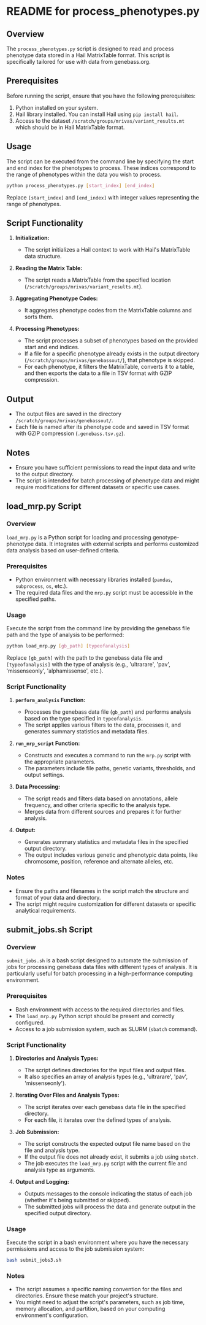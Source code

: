 
# README for process_phenotypes.py

## Overview
The `process_phenotypes.py` script is designed to read and process phenotype data stored in a Hail MatrixTable format. This script is specifically tailored for use with data from genebass.org.

## Prerequisites
Before running the script, ensure that you have the following prerequisites:

1. Python installed on your system.
2. Hail library installed. You can install Hail using `pip install hail`.
3. Access to the dataset `/scratch/groups/mrivas/variant_results.mt` which should be in Hail MatrixTable format.

## Usage
The script can be executed from the command line by specifying the start and end index for the phenotypes to process. These indices correspond to the range of phenotypes within the data you wish to process.

```bash
python process_phenotypes.py [start_index] [end_index]
```

Replace `[start_index]` and `[end_index]` with integer values representing the range of phenotypes.

## Script Functionality
1. **Initialization:**
   - The script initializes a Hail context to work with Hail's MatrixTable data structure.

2. **Reading the Matrix Table:**
   - The script reads a MatrixTable from the specified location (`/scratch/groups/mrivas/variant_results.mt`).

3. **Aggregating Phenotype Codes:**
   - It aggregates phenotype codes from the MatrixTable columns and sorts them.

4. **Processing Phenotypes:**
   - The script processes a subset of phenotypes based on the provided start and end indices.
   - If a file for a specific phenotype already exists in the output directory (`/scratch/groups/mrivas/genebassout/`), that phenotype is skipped.
   - For each phenotype, it filters the MatrixTable, converts it to a table, and then exports the data to a file in TSV format with GZIP compression.

## Output
- The output files are saved in the directory `/scratch/groups/mrivas/genebassout/`.
- Each file is named after its phenotype code and saved in TSV format with GZIP compression (`.genebass.tsv.gz`).

## Notes
- Ensure you have sufficient permissions to read the input data and write to the output directory.
- The script is intended for batch processing of phenotype data and might require modifications for different datasets or specific use cases.

## load_mrp.py Script

### Overview
`load_mrp.py` is a Python script for loading and processing genotype-phenotype data. It integrates with external scripts and performs customized data analysis based on user-defined criteria.

### Prerequisites
- Python environment with necessary libraries installed (`pandas`, `subprocess`, `os`, etc.).
- The required data files and the `mrp.py` script must be accessible in the specified paths.

### Usage
Execute the script from the command line by providing the genebass file path and the type of analysis to be performed:

```bash
python load_mrp.py [gb_path] [typeofanalysis]
```

Replace `[gb_path]` with the path to the genebass data file and `[typeofanalysis]` with the type of analysis (e.g., 'ultrarare', 'pav', 'missenseonly', 'alphamissense', etc.).

### Script Functionality
1. **`perform_analysis` Function:**
   - Processes the genebass data file (`gb_path`) and performs analysis based on the type specified in `typeofanalysis`.
   - The script applies various filters to the data, processes it, and generates summary statistics and metadata files.

2. **`run_mrp_script` Function:**
   - Constructs and executes a command to run the `mrp.py` script with the appropriate parameters.
   - The parameters include file paths, genetic variants, thresholds, and output settings.

3. **Data Processing:**
   - The script reads and filters data based on annotations, allele frequency, and other criteria specific to the analysis type.
   - Merges data from different sources and prepares it for further analysis.

4. **Output:**
   - Generates summary statistics and metadata files in the specified output directory.
   - The output includes various genetic and phenotypic data points, like chromosome, position, reference and alternate alleles, etc.

### Notes
- Ensure the paths and filenames in the script match the structure and format of your data and directory.
- The script might require customization for different datasets or specific analytical requirements.

## submit_jobs.sh Script

### Overview
`submit_jobs.sh` is a bash script designed to automate the submission of jobs for processing genebass data files with different types of analysis. It is particularly useful for batch processing in a high-performance computing environment.

### Prerequisites
- Bash environment with access to the required directories and files.
- The `load_mrp.py` Python script should be present and correctly configured.
- Access to a job submission system, such as SLURM (`sbatch` command).

### Script Functionality
1. **Directories and Analysis Types:**
   - The script defines directories for the input files and output files.
   - It also specifies an array of analysis types (e.g., 'ultrarare', 'pav', 'missenseonly').

2. **Iterating Over Files and Analysis Types:**
   - The script iterates over each genebass data file in the specified directory.
   - For each file, it iterates over the defined types of analysis.

3. **Job Submission:**
   - The script constructs the expected output file name based on the file and analysis type.
   - If the output file does not already exist, it submits a job using `sbatch`.
   - The job executes the `load_mrp.py` script with the current file and analysis type as arguments.

4. **Output and Logging:**
   - Outputs messages to the console indicating the status of each job (whether it's being submitted or skipped).
   - The submitted jobs will process the data and generate output in the specified output directory.

### Usage
Execute the script in a bash environment where you have the necessary permissions and access to the job submission system:

```bash
bash submit_jobs3.sh
```

### Notes
- The script assumes a specific naming convention for the files and directories. Ensure these match your project's structure.
- You might need to adjust the script's parameters, such as job time, memory allocation, and partition, based on your computing environment's configuration.
